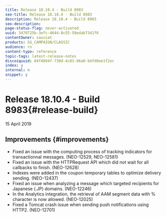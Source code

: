 ```yaml
---
title: Release 18.10.4 - Build 8983
seo-title: Release 18.10.4 - Build 8983
description: Release 18.10.4 - Build 8983
seo-description: 
page-status-flag: never-activated
uuid: 3470725b-3efc-4644-8c55-58edab7341f6
contentOwner: sauviat
products: SG_CAMPAIGN/CLASSIC
audience: rn
content-type: reference
topic-tags: latest-release-notes
discoiquuid: 84f4094f-730d-4c03-96a0-b4fd0ee1f2ec
index: y
internal: n
snippet: y
---
```


# Release 18.10.4 - Build 8983{#release-build}

15 April 2019

## Improvements {#improvements}

* Fixed an issue with the computing process of tracking indicators for transactionnal messages. (NEO-12529, NEO-12581)
* Fixed an issue with the HTTPRequest API which did not wait for all callbacks to finish. (NEO-12628)
* Indexes were added in the coupon temporary tables to optimize delivery sending. (NEO-12437)
* Fixed an issue when analyzing a message which targeted recipients for Japanese (.JP) domains. (NEO-12246)
* In the Analytics integration, the retrieval of AAM segment data with % character is now allowed. (NEO-12025)
* Fixed a Tomcat crash issue when sending push notifications using HTTP2. (NEO-12701)

